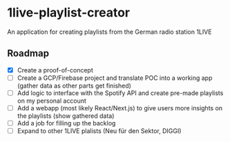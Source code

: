 # 1live-playlist-creator
An application for creating playlists from the German radio station 1LIVE

## Roadmap

- [x] Create a proof-of-concept
- [ ] Create a GCP/Firebase project and translate POC into a working app (gather data as other parts get finished)
- [ ] Add logic to interface with the Spotify API and create pre-made playlists on my personal account
- [ ] Add a webapp (most likely React/Next.js) to give users more insights on the playlists (show gathered data)
- [ ] Add a job for filling up the backlog
- [ ] Expand to other 1LIVE plalists (Neu für den Sektor, DIGGI)
